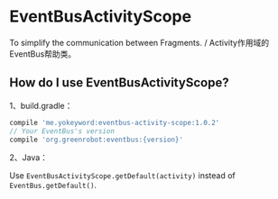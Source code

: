# EventBusActivityScope
To simplify the communication between Fragments. / Activity作用域的EventBus帮助类。


## How do I use EventBusActivityScope?
1、build.gradle：

````gradle
compile 'me.yokeyword:eventbus-activity-scope:1.0.2'
// Your EventBus's version
compile 'org.greenrobot:eventbus:{version}'
````

2、Java：

Use `EventBusActivityScope.getDefault(activity)` instead of `EventBus.getDefault()`.